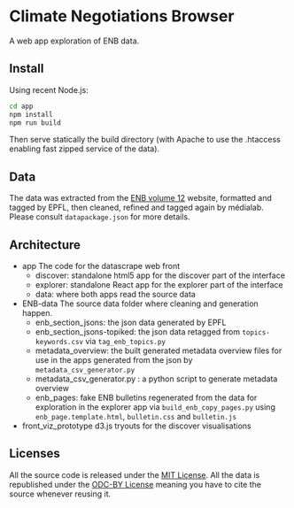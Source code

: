 # Climate Negotiations Browser

A web app exploration of ENB data.

## Install

Using recent Node.js: 

```bash
cd app
npm install
npm run build

```

Then serve statically the build directory (with Apache to use the .htaccess enabling fast zipped service of the data).

## Data

The data was extracted from the [ENB volume 12](http://www.iisd.ca/vol12/) website, formatted and tagged by EPFL, then cleaned, refined and tagged again by médialab.
Please consult `datapackage.json` for more details.

## Architecture
- app
  The code for the datascrape web front
  - discover: standalone html5 app for the discover part of the interface
  - explorer: standalone React app for the explorer part of the interface
  - data: where both apps read the source data
- ENB-data
  The source data folder where cleaning and generation happen.
  - enb_section_jsons: the json data generated by EPFL
  - enb_section_jsons-topiked: the json data retagged from `topics-keywords.csv` via `tag_enb_topics.py`
  - metadata_overview: the built generated metadata overview files for use in the apps generated from the json by `metadata_csv_generator.py`
  - metadata_csv_generator.py : a python script to generate metadata overview
  - enb_pages: fake ENB bulletins regenerated from the data for exploration in the explorer app via `build_enb_copy_pages.py` using `enb_page.template.html`, `bulletin.css` and `bulletin.js`
- front_viz_prototype
  d3.js tryouts for the discover visualisations

## Licenses

All the source code is released under the [MIT License](https://opensource.org/licenses/MIT). 
All the data is republished under the [ODC-BY License](http://opendatacommons.org/licenses/by/) meaning you have to cite the source whenever reusing it.
